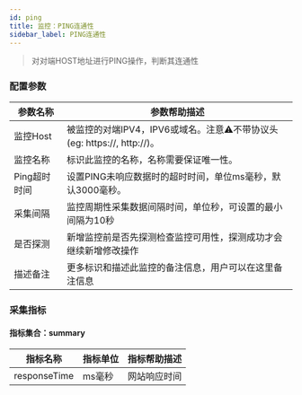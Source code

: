 ```yaml
---
id: ping  
title: 监控：PING连通性      
sidebar_label: PING连通性       
---
```


> 对对端HOST地址进行PING操作，判断其连通性   

### 配置参数

| 参数名称      | 参数帮助描述 |
| ----------- | ----------- |
| 监控Host     | 被监控的对端IPV4，IPV6或域名。注意⚠️不带协议头(eg: https://, http://)。 |
| 监控名称     | 标识此监控的名称，名称需要保证唯一性。  |
| Ping超时时间 | 设置PING未响应数据时的超时时间，单位ms毫秒，默认3000毫秒。  |
| 采集间隔    | 监控周期性采集数据间隔时间，单位秒，可设置的最小间隔为10秒  |
| 是否探测    | 新增监控前是否先探测检查监控可用性，探测成功才会继续新增修改操作  |
| 描述备注    | 更多标识和描述此监控的备注信息，用户可以在这里备注信息  |

### 采集指标

#### 指标集合：summary

| 指标名称      | 指标单位 | 指标帮助描述 |
| ----------- | ----------- | ----------- |
| responseTime   | ms毫秒 | 网站响应时间 |

